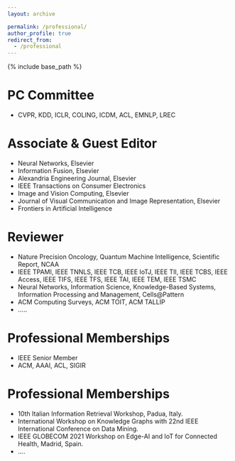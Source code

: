 ```yaml
---
layout: archive

permalink: /professional/
author_profile: true
redirect_from:
  - /professional
---
```


{% include base_path %}

PC Committee
======
* CVPR, KDD, ICLR, COLING, ICDM, ACL, EMNLP, LREC


Associate & Guest Editor
======
* Neural Networks, Elsevier
* Information Fusion, Elsevier
* Alexandria Engineering Journal, Elsevier
* IEEE Transactions on Consumer Electronics
* Image and Vision Computing, Elsevier
* Journal of Visual Communication and Image Representation, Elsevier
* Frontiers in Artificial Intelligence



Reviewer
======
* Nature Precision Oncology, Quantum Machine Intelligence, Scientific Report, NCAA
* IEEE TPAMI, IEEE TNNLS, IEEE TCB, IEEE IoTJ, IEEE TII, IEEE TCBS, IEEE Access, IEEE TIFS, IEEE TFS, IEEE TAI, IEEE TEM, IEEE TSMC
* Neural Networks, Information Science, Knowledge-Based Systems, Information Processing and Management, Cells@Pattern
* ACM Computing Surveys, ACM TOIT, ACM TALLIP
* .....


Professional Memberships
======
* IEEE Senior Member
* ACM, AAAI, ACL, SIGIR


Professional Memberships
======
* 10th Italian Information Retrieval Workshop, Padua, Italy.
* International Workshop on Knowledge Graphs with 22nd IEEE International Conference on Data Mining.
* IEEE GLOBECOM 2021 Workshop on Edge-AI and IoT for Connected Health, Madrid, Spain.
* ....
